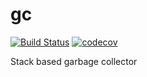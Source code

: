 # gc

[![Build Status](https://cloud.drone.io/api/badges/cstdx/gc/status.svg)](https://cloud.drone.io/cstdx/gc)
[![codecov](https://codecov.io/gh/cstdx/gc/branch/master/graph/badge.svg)](https://codecov.io/gh/cstdx/gc)

Stack based garbage collector
